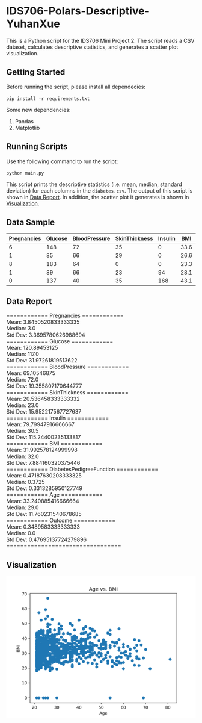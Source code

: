 # IDS706-Polars-Descriptive-YuhanXue

This is a Python script for the IDS706 Mini Project 2. The script reads a CSV dataset, calculates descriptive statistics, and generates a scatter plot visualization.

## Getting Started
Before running the script, please install all dependecies:
```
pip install -r requirements.txt
```
Some new dependencies:
1. Pandas
2. Matplotlib

## Running Scripts
Use the following command to run the script:
```
python main.py
```
This script prints the descriptive statistics (i.e. mean, median, standard deviation) for each columns in the `diabetes.csv`. The output of this script is shown in [Data Report](#data-report). In addition, the scatter plot it generates is shown in [Visualization](#visualization).


## Data Sample
| Pregnancies | Glucose | BloodPressure | SkinThickness | Insulin | BMI | DiabetesPedigreeFunction | Age | Outcome |
| ----------- | ------- | ------------- | ------------- | ------- | --- | ------------------------ | --- | ------- |
| 6           | 148     | 72            | 35            | 0       | 33.6| 0.627                    | 50  | 1       |
| 1           | 85      | 66            | 29            | 0       | 26.6| 0.351                    | 31  | 0       |
| 8           | 183     | 64            | 0             | 0       | 23.3| 0.672                    | 32  | 1       |
| 1           | 89      | 66            | 23            | 94      | 28.1| 0.167                    | 21  | 0       |
| 0           | 137     | 40            | 35            | 168     | 43.1| 0.288                    | 33  | 1       |


## Data Report
============ Pregnancies ============ <br>
Mean: 3.8450520833333335 <br>
Median: 3.0 <br>
Std Dev: 3.3695780626988694 <br>
============ Glucose ============ <br>
Mean: 120.89453125 <br>
Median: 117.0 <br>
Std Dev: 31.97261819513622 <br>
============ BloodPressure ============ <br>
Mean: 69.10546875 <br>
Median: 72.0 <br>
Std Dev: 19.355807170644777 <br>
============ SkinThickness ============ <br>
Mean: 20.536458333333332 <br>
Median: 23.0 <br>
Std Dev: 15.952217567727637 <br>
============ Insulin ============ <br>
Mean: 79.79947916666667 <br>
Median: 30.5 <br>
Std Dev: 115.24400235133817 <br>
============ BMI ============ <br>
Mean: 31.992578124999998 <br>
Median: 32.0 <br>
Std Dev: 7.884160320375446 <br>
============ DiabetesPedigreeFunction ============ <br>
Mean: 0.47187630208333325 <br>
Median: 0.3725 <br>
Std Dev: 0.3313285950127749 <br>
============ Age ============ <br>
Mean: 33.240885416666664 <br>
Median: 29.0 <br>
Std Dev: 11.760231540678685 <br>
============ Outcome ============ <br>
Mean: 0.3489583333333333 <br>
Median: 0.0 <br>
Std Dev: 0.47695137724279896 <br>
\=================================


## Visualization
![alt text](Age_vs_BMI.png "Age vs. BMI")